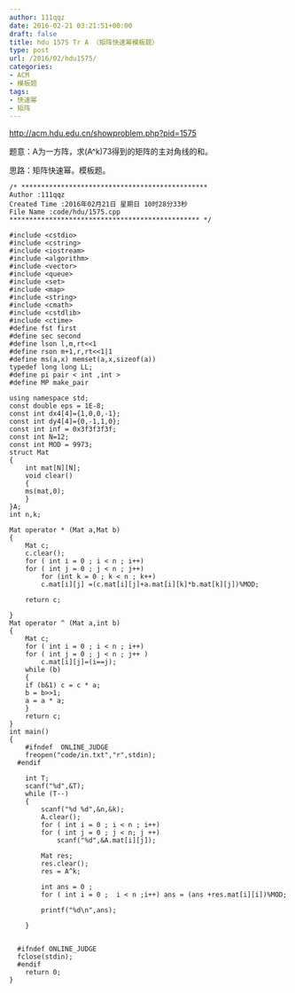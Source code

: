 ```yaml
---
author: 111qqz
date: 2016-02-21 03:21:51+00:00
draft: false
title: hdu 1575 Tr A （矩阵快速幂模板题）
type: post
url: /2016/02/hdu1575/
categories:
- ACM
- 模板题
tags:
- 快速幂
- 矩阵
---
```


http://acm.hdu.edu.cn/showproblem.php?pid=1575

题意：A为一方阵，求(A^k)73得到的矩阵的主对角线的和。

思路：矩阵快速幂。模板题。

 

    
    /* ***********************************************
    Author :111qqz
    Created Time :2016年02月21日 星期日 10时28分33秒
    File Name :code/hdu/1575.cpp
    ************************************************ */
    
    #include <cstdio>
    #include <cstring>
    #include <iostream>
    #include <algorithm>
    #include <vector>
    #include <queue>
    #include <set>
    #include <map>
    #include <string>
    #include <cmath>
    #include <cstdlib>
    #include <ctime>
    #define fst first
    #define sec second
    #define lson l,m,rt<<1
    #define rson m+1,r,rt<<1|1
    #define ms(a,x) memset(a,x,sizeof(a))
    typedef long long LL;
    #define pi pair < int ,int >
    #define MP make_pair
    
    using namespace std;
    const double eps = 1E-8;
    const int dx4[4]={1,0,0,-1};
    const int dy4[4]={0,-1,1,0};
    const int inf = 0x3f3f3f3f;
    const int N=12;
    const int MOD = 9973;
    struct Mat
    {
        int mat[N][N];
        void clear()
        {
    	ms(mat,0);
        }
    }A;
    int n,k;
    
    Mat operator * (Mat a,Mat b)
    {
        Mat c;
        c.clear();
        for ( int i = 0 ; i < n ; i++)
    	for ( int j = 0 ; j < n ; j++)
    	    for (int k = 0 ; k < n ; k++)
    		c.mat[i][j] =(c.mat[i][j]+a.mat[i][k]*b.mat[k][j])%MOD;
    
        return c;
    
    }
    Mat operator ^ (Mat a,int b)
    {
        Mat c;
        for ( int i = 0 ; i < n ; i++)
    	for ( int j = 0 ; j < n ; j++ )
    	    c.mat[i][j]=(i==j);
        while (b)
        {
    	if (b&1) c = c * a;
    	b = b>>1;
    	a = a * a;
        }
        return c;
    }
    int main()
    {
    	#ifndef  ONLINE_JUDGE 
    	freopen("code/in.txt","r",stdin);
      #endif
    
    	int T;
    	scanf("%d",&T);
    	while (T--)
    	{
    	    scanf("%d %d",&n,&k);
    	    A.clear();
    	    for ( int i = 0 ; i < n ; i++)
    		for ( int j = 0 ; j < n; j ++)
    		    scanf("%d",&A.mat[i][j]);
    
    	    Mat res;
    	    res.clear();
    	    res = A^k;
    
    	    int ans = 0 ;
    	    for ( int i = 0 ;  i < n ;i++) ans = (ans +res.mat[i][i])%MOD;
    
    	    printf("%d\n",ans);
    
    	}
    
    
      #ifndef ONLINE_JUDGE  
      fclose(stdin);
      #endif
        return 0;
    }
    



